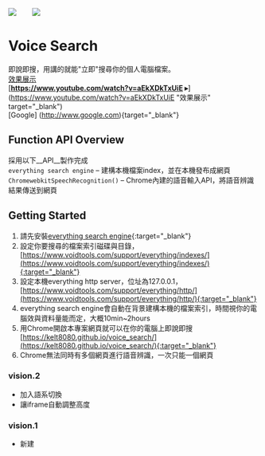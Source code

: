 

<img src="https://kelt8080.github.io/public//image/app/everything.png">　&nbsp;　<img src="https://kelt8080.github.io/public//image/app/chrome.png">


# Voice Search

即說即搜，用講的就能"立即"搜尋你的個人電腦檔案。   
<a href="https://www.youtube.com/watch?v=aEkXDkTxUiE" target="_blank">效果展示</a>    
[**https://www.youtube.com/watch?v=aEkXDkTxUiE ▸**](https://www.youtube.com/watch?v=aEkXDkTxUiE "效果展示" target="_blank")   
[Google] (http://www.google.com){target="_blank"}

## Function API Overview

採用以下__API__製作完成    
`everything search engine` &ndash; 建構本機檔案index，並在本機發布成網頁   
`ChromewebkitSpeechRecognition()` &ndash; Chrome內建的語音輸入API，將語音辨識結果傳送到網頁   

## Getting Started

1. 請先安裝[everything search engine](https://www.voidtools.com/){:target="_blank"}
1. 設定你要搜尋的檔案索引磁碟與目錄，[https://www.voidtools.com/support/everything/indexes/](https://www.voidtools.com/support/everything/indexes/){:target="_blank"}
1. 設定本機everything http server，位址為127.0.0.1，[https://www.voidtools.com/support/everything/http/](https://www.voidtools.com/support/everything/http/){:target="_blank"}
1. everything search engine會自動在背景建構本機的檔案索引，時間視你的電腦效與資料量能而定，大概10min~2hours
1. 用Chrome開啟本專案網頁就可以在你的電腦上即說即搜[https://kelt8080.github.io/voice_search/](https://kelt8080.github.io/voice_search/){:target="_blank"}
1. Chrome無法同時有多個網頁進行語音辨識，一次只能一個網頁

### vision.2

* 加入語系切換
* 讓iframe自動調整高度

### vision.1

* 新建
